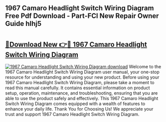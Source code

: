 ## 1967 Camaro Headlight Switch Wiring Diagram Free Pdf Download - Part-FCl New Repair Owner Guide hIhj5

# <h2><a href="http://dfidwmq.blite.top/?on=1967+Camaro+Headlight+Switch+Wiring+Diagram">🔗Download New 👉🔴 1967 Camaro Headlight Switch Wiring Diagram</a></h2>

[![1967 Camaro Headlight Switch Wiring Diagram download](https://i.imgur.com/lujVjoI.png)](http://dfidwmq.blite.top/?on=1967+Camaro+Headlight+Switch+Wiring+Diagram)
Welcome to the 1967 Camaro Headlight Switch Wiring Diagram user manual, your one-stop resource for understanding and using your new product. Before using your 1967 Camaro Headlight Switch Wiring Diagram, please take a moment to read this manual carefully. It contains essential information on product setup, operation, maintenance, and troubleshooting, ensuring that you are able to use the product safely and effectively. This 1967 Camaro Headlight Switch Wiring Diagram comes equipped with a wealth of features to enhance your daily life. Thank You for Choosing Us! We appreciate your trust and support 1967 Camaro Headlight Switch Wiring Diagram.
